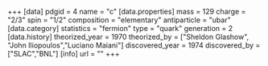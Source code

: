 +++
[data]
  pdgid = 4
  name = "c"
  [data.properties]
    mass = 129
    charge = "2/3"
    spin = "1/2"
    composition = "elementary"
    antiparticle = "ubar"
  [data.category]
    statistics = "fermion"
    type = "quark"
    generation = 2
  [data.history]
    theorized_year = 1970
    theorized_by = 	["Sheldon Glashow", "John Iliopoulos","Luciano Maiani"]
    discovered_year = 1974
    discovered_by = ["SLAC","BNL"]
  [info]
    url = ""
+++
